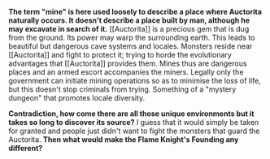 <b>The term "mine" is here used loosely to describe a place where Auctorita naturally occurs. It doesn't describe a place built by man, although he may excavate in search of it.</b>
[[Auctorita]] is a precious gem that is dug from the ground. Its power may warp the surrounding earth. This leads to beautiful but dangerous cave systems and locales. Monsters reside near [[Auctorita]] and fight to protect it; trying to horde the evolutionary advantages that [[Auctorita]] provides them.
Mines thus are dangerous places and an armed escort accompanies the miners.
Legally only the government can initiate mining operations so as to minimise the loss of life, but this doesn't stop criminals from trying.
Something of a "mystery dungeon" that promotes locale diversity.

<b>Contradiction, how come there are all those unique environments but it takes so long to discover its source?</b>
I guess that it would simply be taken for granted and people just didn't want to fight the monsters that guard the Auctorita.
<b>Then what would make the Flame Knight's Founding any different?</b>
